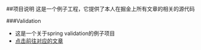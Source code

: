 ##项目说明
这是一个例子工程，它提供了本人在掘金上所有文章的相关的源代码

###Validation
- 这是一个关于spring validation的例子项目
- [点击前往对应的文章](https://juejin.cn/post/6959467709364961316)